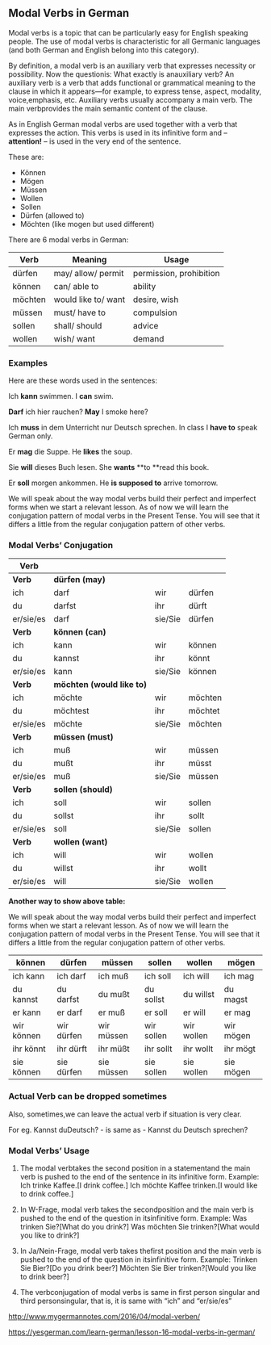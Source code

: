 ## Modal Verbs in German

Modal verbs is a topic that can be particularly easy for English speaking people. The use of modal verbs is characteristic for all Germanic languages (and both German and English belong into this category).

By definition, a modal verb is an auxiliary verb that expresses necessity or possibility. Now the questionis: What exactly is anauxiliary verb? An auxiliary verb is a verb that adds functional or grammatical meaning to the clause in which it appears—for example, to express tense, aspect, modality, voice,emphasis, etc. Auxiliary verbs usually accompany a main verb. The main verbprovides the main semantic content of the clause.

As in English German modal verbs are used together with a verb that expresses the action. This verbs is used in its infinitive form and – **attention!** – is used in the very end of the sentence.

 

These are:

- Können
- Mögen
- Müssen
- Wollen
- Sollen
- Dürfen (allowed to)
- Möchten (like mogen but used  different)





There are 6 modal verbs in German:

 

| Verb    | Meaning              | Usage                   |
| ------- | -------------------- | ----------------------- |
| dürfen  | may/  allow/  permit | permission, prohibition |
| können  | can/  able to        | ability                 |
| möchten | would like to/ want  | desire,  wish           |
| müssen  | must/  have to       | compulsion              |
| sollen  | shall/  should       | advice                  |
| wollen  | wish/  want          | demand                  |

### Examples

Here are these words used in the sentences:

Ich **kann** swimmen. I **can** swim.

**Darf** ich hier rauchen? **May** I smoke here?

Ich **muss** in dem Unterricht nur Deutsch sprechen. In class I **have to** speak German only.

Er **mag** die Suppe. He **likes** the soup.

Sie **will** dieses Buch lesen. She **wants** **to **read this book.

Er **soll** morgen ankommen. He **is supposed to** arrive tomorrow.

We will speak about the way modal verbs build their perfect and imperfect forms when we start a relevant lesson. As of now we will learn the conjugation pattern of modal verbs in the Present Tense. You will see that it differs a little from the regular conjugation pattern of other verbs.

### Modal Verbs’ Conjugation

 

| Verb      |                              |         |         |
| --------- | ---------------------------- | ------- | ------- |
| **Verb**  | **dürfen  (may)**            |         |         |
| ich       | darf                         | wir     | dürfen  |
| du        | darfst                       | ihr     | dürft   |
| er/sie/es | darf                         | sie/Sie | dürfen  |
| **Verb**  | **können (can)**             |         |         |
| ich       | kann                         | wir     | können  |
| du        | kannst                       | ihr     | könnt   |
| er/sie/es | kann                         | sie/Sie | können  |
| **Verb**  | **möchten  (would like to)** |         |         |
| ich       | möchte                       | wir     | möchten |
| du        | möchtest                     | ihr     | möchtet |
| er/sie/es | möchte                       | sie/Sie | möchten |
| **Verb**  | **müssen (must)**            |         |         |
| ich       | muß                          | wir     | müssen  |
| du        | mußt                         | ihr     | müsst   |
| er/sie/es | muß                          | sie/Sie | müssen  |
| **Verb**  | **sollen (should)**          |         |         |
| ich       | soll                         | wir     | sollen  |
| du        | sollst                       | ihr     | sollt   |
| er/sie/es | soll                         | sie/Sie | sollen  |
| **Verb**  | **wollen  (want)**           |         |         |
| ich       | will                         | wir     | wollen  |
| du        | willst                       | ihr     | wollt   |
| er/sie/es | will                         | sie/Sie | wollen  |

**Another way to show above table:**

We will speak about the way modal verbs build their perfect and imperfect forms when we start a relevant lesson. As of now we will learn the conjugation pattern of modal verbs in the Present Tense. You will see that it differs a little from the regular conjugation pattern of other verbs.

| **können** | **dürfen** | **müssen** | **sollen** | **wollen** | **mögen** |
| ---------- | ---------- | ---------- | ---------- | ---------- | --------- |
| ich kann   | ich darf   | ich muß    | ich soll   | ich will   | ich mag   |
| du kannst  | du darfst  | du mußt    | du sollst  | du willst  | du magst  |
| er kann    | er darf    | er muß     | er soll    | er will    | er mag    |
| wir können | wir dürfen | wir müssen | wir sollen | wir wollen | wir mögen |
| ihr könnt  | ihr dürft  | ihr müßt   | ihr sollt  | ihr wollt  | ihr mögt  |
| sie können | sie dürfen | sie müssen | sie sollen | sie wollen | sie mögen |

### Actual Verb can be dropped sometimes

Also, sometimes,we can leave the actual verb if situation is very clear.

For eg. Kannst duDeutsch? - is same as - Kannst du Deutsch sprechen?

### Modal Verbs’ Usage

1. The modal verbtakes the second position in a statementand the main verb is pushed to the end of the sentence in its infinitive form.
   Example:
   Ich trinke Kaffee.[I drink coffee.]
   Ich möchte Kaffee trinken.[I would like to drink coffee.]

2. In W-Frage, modal verb takes the secondposition and the main verb is pushed to the end of the question in itsinfinitive form.
   Example:
   Was trinken Sie?[What do you drink?]
   Was möchten Sie trinken?[What would you like to drink?]

3. In Ja/Nein-Frage, modal verb takes thefirst position and the main verb is pushed to the end of the question in itsinfinitive form.
   Example:
   Trinken Sie Bier?[Do you drink beer?]
   Möchten Sie Bier trinken?[Would you like to drink beer?]

4. The verbconjugation of modal verbs is same in first person singular and third personsingular, that is, it is same with “ich” and “er/sie/es”




http://www.mygermannotes.com/2016/04/modal-verben/

https://yesgerman.com/learn-german/lesson-16-modal-verbs-in-german/